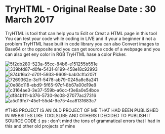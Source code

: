 # TryHTML - Original Realse Date : 30 March 2017
TryHTML is tool that can help you to Edit or Creat a HTML page in this tool You can test your code while coding in LIVE and if your a beginner it not a problem TryHTML hase built in code library you can also Convert images to Base64 or the opposite and you can get source code of a webpage and you can also get eny color in RGB TryHTML hase a color Picker.

![5f2db280-523a-55cc-84b6-e151255b551e](https://user-images.githubusercontent.com/102109601/159380377-0867e5c1-54e5-4538-86a6-c014099ca7cd.png)
![339bfd87-d0fe-5431-8199-458e18c92993](https://user-images.githubusercontent.com/102109601/159380381-b4f0f378-586b-40f9-aece-e52631819eb1.png)
![874b16a2-d701-5933-9609-bab0c1fa207f](https://user-images.githubusercontent.com/102109601/159380389-825ef9f9-0f2f-4345-a0e3-dbaee23e1b27.png)
![7269362e-3cff-5478-ab79-0245a8c8a241](https://user-images.githubusercontent.com/102109601/159380392-58659cac-01f4-4f12-9562-9e615afc6b2d.png)
![0e88c118-ebd9-5f65-97cf-8b67a00d19e8](https://user-images.githubusercontent.com/102109601/159380398-3c1f38a3-14d2-4162-8977-75ac59819197.png)
![c3164ae3-3e37-559b-a6cc-f3e6a0e54bce](https://user-images.githubusercontent.com/102109601/159380416-90c017a8-57a0-4e7f-92b2-c66d93c1fbac.png)
![df84b111-b376-5730-9c08-27077ac27316](https://user-images.githubusercontent.com/102109601/159380450-649a68aa-056d-4d5e-bd68-f539e4edb470.png)
![a5d19fe7-45e1-55d4-9e75-4ca8131683c7](https://user-images.githubusercontent.com/102109601/159380468-181adda6-09db-4e08-ba3b-846de7c9d649.png)

#THIS PROJECT IS AN OLD PROJECT OF ME THAT HAD BEEN PUBLISHED IN WEBSITES LIKE TOOLSLIBE AND OTHERS I DECIDED TO PUBLISH IT SOURCE CODE :)
ps : don't mind the tons of grammatical errors that I had in this and other old projects of mine
